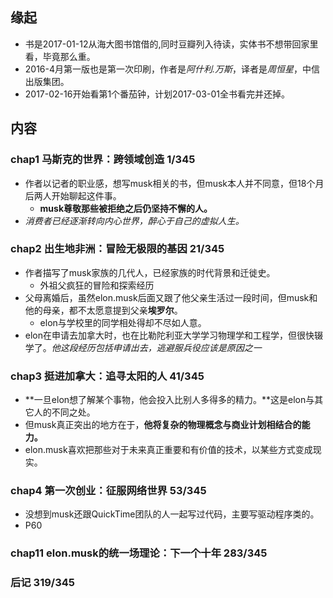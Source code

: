 ##  缘起
+ 书是2017-01-12从海大图书馆借的,同时豆瓣列入待读，实体书不想带回家里看，毕竟那么重。
+ 2016-4月第一版也是第一次印刷，作者是*阿什利.万斯*，译者是*周恒星*，中信出版集团。
+ 2017-02-16开始看第1个番茄钟，计划2017-03-01全书看完并还掉。


##  内容
###  chap1 马斯克的世界：跨领域创造 1/345
+ 作者以记者的职业感，想写musk相关的书，但musk本人并不同意，但18个月后两人开始聊起这件事。
	+ **musk尊敬那些被拒绝之后仍坚持不懈的人。**
+ *消费者已经逐渐转向内心世界，醉心于自己的虚拟人生。*

###  chap2 出生地非洲：冒险无极限的基因 21/345
+ 作者描写了musk家族的几代人，已经家族的时代背景和迁徙史。
	+ 外祖父疯狂的冒险和探索经历
+ 父母离婚后，虽然elon.musk后面又跟了他父亲生活过一段时间，但musk和他的母亲，都不太愿意提到父亲**埃罗尔**。
	+ elon与学校里的同学相处得却不尽如人意。
+ elon在申请去加拿大时，也在比勒陀利亚大学学习物理学和工程学，但很快辍学了。*他这段经历包括申请出去，逃避服兵役应该是原因之一* 

###  chap3 挺进加拿大：追寻太阳的人 41/345
+ **一旦elon想了解某个事物，他会投入比别人多得多的精力。**这是elon与其它人的不同之处。
+ 但musk真正突出的地方在于，**他将复杂的物理概念与商业计划相结合的能力。**
+ elon.musk喜欢把那些对于未来真正重要和有价值的技术，以某些方式变成现实。

###  chap4 第一次创业：征服网络世界 53/345
+ 没想到musk还跟QuickTime团队的人一起写过代码，主要写驱动程序类的。
+ P60


###  chap11 elon.musk的统一场理论：下一个十年 283/345

###  后记 319/345